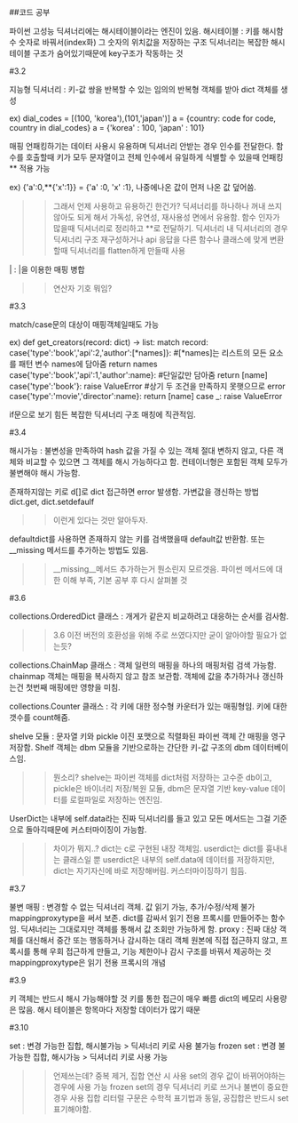 ##코드 공부

파이썬 고성능 딕셔너리에는 해시테이블이라는 엔진이 있음.
해시테이블 : 키를 해시함수 숫자로 바꿔서(index화) 그 숫자의 위치값을 저장하는 구조
딕셔너리는 복잡한 해시 테이블 구조가 숨어있기때문에 key구조가 작동하는 것

#3.2

지능형 딕셔너리 : 키-값 쌍을 반복할 수 있는 임의의 반복형 객체를 받아 dict 객체를 생성

ex)
dial_codes = [(100, 'korea'),(101,'japan')]
a = {country: code for code, country in dial_codes}
a = {'korea' : 100, 'japan' : 101}

매핑 언패킹하기는 데이터 사용시 유용하며 딕셔너리 안받는 경우 인수를 전달한다.
함수를 호출할때 키가 모두 문자열이고 전체 인수에서 유일하게 식별할 수 있을때 언패킹 ** 적용 가능

ex)
{'a':0,**{'x':1}} = {'a' :0, 'x' :1}, 나중에나온 값이 먼저 나온 값 덮어씀.

>>그래서 언제 사용하고 유용하긴 한건가?
딕셔너리를 하나하나 꺼내 쓰지 않아도 되게 해서 가독성, 유연성, 재사용성 면에서 유용함.
함수 인자가 많을때 딕셔너리로 정리하고 **로 전달하기.
딕셔너리 내 딕셔너리의 경우 딕셔너리 구조 재구성하거나 api 응답을 다른 함수나 클래스에 맞게 변환할때 딕셔너리를 flatten하게 만들때 사용

| : |을 이용한 매핑 병합
>>연산자 기호 뭐임?

#3.3

match/case문의 대상이 매핑객체일때도 가능

ex)
def get_creators(record: dict) -> list:
    match record:
        case{'type':'book','api':2,'author':[*names]}: #[*names]는 리스트의 모든 요소를 패턴 변수 names에 담아줌
            return names
        case{'type':'book','api':1,'author':name}: #단일값만 담아줌
            return [name]
        case{'type':'book'}:
            raise ValueError #상기 두 조건을 만족하지 못햇으므로 error
        case{'type':'movie','director':name}:
            return [name]
        case _:
            raise ValueError

if문으로 보기 힘든 복잡한 딕셔너리 구조 매칭에 직관적임.

#3.4

해시가능 : 불변성을 만족하여 hash 값을 가질 수 있는 객체
절대 변하지 않고, 다른 객체와 비교할 수 있으면 그 객체를 해시 가능하다고 함.
컨테이너형은 포함된 객체 모두가 불변해야 해시 가능함.

존재하지않는 키로 d[]로 dict 접근하면 error 발생함.
가변값을 갱신하는 방법
dict.get, dict.setdefaulf
>>이런게 있다는 것만 알아두자.

defaultdict를 사용하면 존재하지 않는 키를 검색했을때 default값 반환함.
또는 __missing 메서드를 추가하는 방법도 있음.
>>__missing__메서드 추가하는거 뭔소린지 모르겟음. 파이썬 메서드에 대한 이해 부족, 기본 공부 후 다시 살펴볼 것

#3.6

collections.OrderedDict 클래스 : 개게가 같은지 비교하려고 대응하는 순서를 검사함.
>>3.6 이전 버전의 호환성을 위해 주로 쓰였다지만 굳이 알아야할 필요가 없는듯?

collections.ChainMap 클래스 : 객체 일련의 매핑을 하나의 매핑처럼 검색 가능함.
chainmap 객체는 매핑을 복사하지 않고 참조 보관함. 객체에 값을 추가하거나 갱신하는건 첫번째 매핑에만 영향을 미침.

collections.Counter 클래스 : 각 키에 대한 정수형 카운터가 있는 매핑형임.
키에 대한 갯수를 count해줌.

shelve 모듈 : 문자열 키와 pickle 이진 포맷으로 직렬화된 파이썬 객체 간 매핑을 영구 저장함.
Shelf 객체는 dbm 모듈을 기반으로하는 간단한 키-값 구조의 dbm 데이터베이스임.
>>뭔소리? shelve는 파이썬 객체를 dict처럼 저장하는 고수준 db이고, pickle은 바이너리 저장/복원 모듈, dbm은 문자열 기반 key-value 데이터를 로컬파일로 저장하는 엔진임.

UserDict는 내부에 self.data라는 진짜 딕셔너리를 들고 있고 모든 메서드는 그걸 기준으로 돌아긱때문에 커스터마이징이 가능함.
>>차이가 뭐지..?
dict는 c로 구현된 내장 객체임. userdict는 dict를 흉내내는 클래스일 뿐
userdict은 내부의 self.data에 데이터를 저장하지만, dict는 자기자신에 바로 저장해버림. 커스터마이징하기 힘듬.

#3.7

불변 매핑 : 변경할 수 없는 딕셔너리 객체. 값 읽기 가능, 추가/수정/삭제 불가
mappingproxytype을 써서 보존.
dict를 감싸서 읽기 전용 프록시를 만들어주는 함수임.
딕셔너리는 그대로지만 객체를 통해서 값 조회만 가능하게 함.
proxy : 진짜 대상 객체를 대신해서 중간 또는 행동하거나 감시하는 대리 객체
원본에 직접 접근하지 않고, 프록시를 통해 우회 접근하게 만들고, 기능 제한이나 감시 구조를 바꿔서 제공하는 것
mappingproxytype은 읽기 전용 프록시의 개념

#3.9

키 객체는 반드시 해시 가능해야할 것
키를 통한 접근이 매우 빠름
dict의 베모리 사용량은 많음. 해시 테이블은 항목마다 저장할 데이터가 많기 때문

#3.10

set : 변경 가능한 집합, 해시불가능 > 딕셔너리 키로 사용 불가능
frozen set : 변경 불가능한 집합, 해시가능 > 딕셔너리 키로 사용 가능
>>언제쓰는데?
중복 제거, 집합 연산 시 사용
set의 경우 값이 바뀌어야하는 경우에 사용 가능
frozen set의 경우 딕셔너리 키로 쓰거나 불변이 중요한 경우 사용
집합 리터럴 구문은 수학적 표기법과 동일, 공집합은 반드시 set 표기해야함.


















